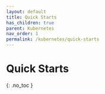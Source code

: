 ```yaml
---
layout: default
title: Quick Starts
has_children: true
parent: Kubernetes
nav_order: 1
permalink: /kubernetes/quick-starts
---
```


# Quick Starts
{: .no_toc }


